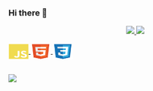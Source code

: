 ### Hi there 👋

<div align="center">
  <a href="https://github.com/PetersonFe">
  <img height="180em" src="https://github-readme-stats.vercel.app/api?username=PetersonFe&show_icons=true&theme=dracula&include_all_commits=true&count_private=true"/>
  <img height="180em" src="https://github-readme-stats.vercel.app/api/top-langs/?username=PetersonFe&layout=compact&langs_count=7&theme=dracula"/>
</div>
  
<div style="display: inline_block"><br>
  <img align="center" alt="Pete-Js" height="30" width="40" src="https://raw.githubusercontent.com/devicons/devicon/master/icons/javascript/javascript-plain.svg">
  <img align="center" alt="Pete-HTML" height="30" width="40" src="https://raw.githubusercontent.com/devicons/devicon/master/icons/html5/html5-original.svg">
  <img align="center" alt="Pete-CSS" height="30" width="40" src="https://raw.githubusercontent.com/devicons/devicon/master/icons/css3/css3-original.svg">  
</div>
  
  ##
  
<div> 	
  <a href = "mailto:PetersonF325@gmail.com"><img src="https://img.shields.io/badge/-Gmail-%23333?style=for-the-badge&logo=gmail&logoColor=white" target="_blank"></a>
</div>
